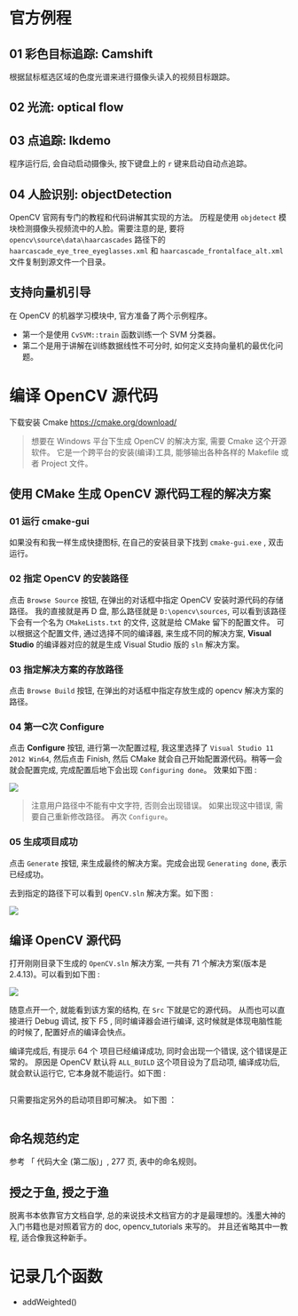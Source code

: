 # 官方例程

## 01 彩色目标追踪: Camshift
根据鼠标框选区域的色度光谱来进行摄像头读入的视频目标跟踪。

## 02 光流: optical flow


## 03 点追踪: lkdemo
程序运行后, 会自动启动摄像头, 按下键盘上的 `r` 键来启动自动点追踪。

## 04 人脸识别: objectDetection
OpenCV 官网有专门的教程和代码讲解其实现的方法。 历程是使用 `objdetect` 模块检测摄像头视频流中的人脸。需要注意的是, 要将 `opencv\source\data\haarcascades` 路径下的 `haarcascade_eye_tree_eyeglasses.xml` 和 `haarcascade_frontalface_alt.xml` 文件复制到源文件一个目录。

## 支持向量机引导
在 OpenCV 的机器学习模块中, 官方准备了两个示例程序。

* 第一个是使用 `CvSVM::train` 函数训练一个 SVM 分类器。
* 第二个是用于讲解在训练数据线性不可分时, 如何定义支持向量机的最优化问题。

# 编译 OpenCV 源代码
下载安装 Cmake https://cmake.org/download/
> 想要在 Windows 平台下生成 OpenCV 的解决方案, 需要 Cmake 这个开源软件。 它是一个跨平台的安装(编译)工具, 能够输出各种各样的 Makefile 或者 Project 文件。

## 使用 CMake 生成 OpenCV 源代码工程的解决方案

### 01 运行 cmake-gui
如果没有和我一样生成快捷图标, 在自己的安装目录下找到 `cmake-gui.exe` , 双击运行。

### 02 指定 OpenCV 的安装路径
点击 `Browse Source` 按钮, 在弹出的对话框中指定 OpenCV 安装时源代码的存储路径。 我的直接就是再 D 盘, 那么路径就是 `D:\opencv\sources`, 可以看到该路径下会有一个名为 `CMakeLists.txt` 的文件, 这就是给 CMake 留下的配置文件。 可以根据这个配置文件, 通过选择不同的编译器, 来生成不同的解决方案,  **Visual Studio** 的编译器对应的就是生成 Visual Studio 版的 `sln` 解决方案。

### 03 指定解决方案的存放路径
点击 `Browse Build` 按钮, 在弹出的对话框中指定存放生成的 opencv 解决方案的路径。

### 04 第一C次 Configure
点击 **Configure** 按钮, 进行第一次配置过程, 我这里选择了 `Visual Studio 11 2012 Win64`, 然后点击 Finish, 然后 CMake 就会自己开始配置源代码。稍等一会就会配置完成, 完成配置后地下会出现 `Configuring done`。 效果如下图 :

![](http://p2dak62rv.bkt.clouddn.com/2018.3.9_1.png)

> 注意用户路径中不能有中文字符, 否则会出现错误。 如果出现这中错误, 需要自己重新修改路径。 再次 `Configure`。

### 05 生成项目成功
点击 `Generate` 按钮, 来生成最终的解决方案。完成会出现 `Generating done`, 表示已经成功。

去到指定的路径下可以看到 `OpenCV.sln` 解决方案。如下图 :

![](http://p2dak62rv.bkt.clouddn.com/2018.3.9_2.png)

## 编译 OpenCV 源代码
打开刚刚目录下生成的 `OpenCV.sln` 解决方案, 一共有 71 个解决方案(版本是 2.4.13)。可以看到如下图 :

![](http://p2dak62rv.bkt.clouddn.com/2018.3.9_3.png)

随意点开一个, 就能看到该方案的结构, 在 `Src` 下就是它的源代码。 从而也可以直接进行 Debug 调试, 按下 F5 , 同时编译器会进行编译, 这时候就是体现电脑性能的时候了, 配置好点的编译会快点。

编译完成后, 有提示 64 个 项目已经编译成功, 同时会出现一个错误, 这个错误是正常的。 原因是 OpenCV 默认将 `ALL_BUILD` 这个项目设为了启动项, 编译成功后, 就会默认运行它, 它本身就不能运行。如下图 :

![]()

只需要指定另外的启动项目即可解决。 如下图 ：

![]()

## 命名规范约定
参考 「 代码大全 (第二版)」, 277 页, 表中的命名规则。

## 授之于鱼, 授之于渔
脱离书本依靠官方文档自学,  总的来说技术文档官方的才是最理想的。浅墨大神的入门书籍也是对照着官方的 doc, opencv_tutorials 来写的。 并且还省略其中一教程, 适合像我这种新手。

# 记录几个函数

* addWeighted() 
